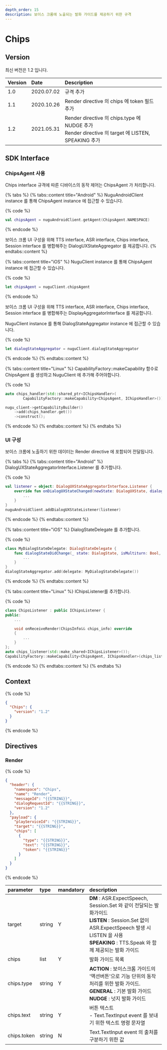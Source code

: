 ```yaml
---
depth_order: 15
description: 보이스 크롬에 노출되는 발화 가이드를 제공하기 위한 규격
---
```


# Chips

## Version

최신 버전은 1.2 입니다.

| Version | Date       | Description                                                                                  |
|:--------|:-----------|:---------------------------------------------------------------------------------------------|
| 1.0     | 2020.07.02 | 규격 추가                                                                                        |
| 1.1     | 2020.10.26 | Render directive 의 chips 에 token 필드 추가                                                       |
| 1.2     | 2021.05.31 | Render directive 의 chips.type 에 NUDGE 추가<br/>Render directive 의 target 에 LISTEN, SPEAKING 추가 |

## SDK Interface

### ChipsAgent 사용

Chips interface 규격에 따른 디바이스의 동작 제어는 ChipsAgent 가 처리합니다.

{% tabs %}
{% tabs::content title="Android" %}
NuguAndroidClient instance 를 통해 ChipsAgent instance 에 접근할 수 있습니다.

{% code %}
```kotlin
val chipsAgent = nuguAndroidClient.getAgent(ChipsAgent.NAMESPACE)
```
{% endcode %}

보이스 크롬 UI 구성을 위해 TTS interface, ASR interface, Chips interface, Session interface 를 병합해주는 DialogUXStateAggregator 를 제공합니다.
{% endtabs::content %}

{% tabs::content title="iOS" %}
NuguClient instance 를 통해 ChipsAgent instance 에 접근할 수 있습니다.

{% code %}
```swift
let chipsAgent = nuguClient.chipsAgent
```
{% endcode %}

보이스 크롬 UI 구성을 위해 TTS interface, ASR interface, Chips interface, Session interface 를 병합해주는 DisplayAggregatorInterface 를 제공합니다.

NuguClient instance 를 통해 DialogStateAggregator instance 에 접근할 수 있습니다.

{% code %}
```swift
let dialogStateAggregator = nuguClient.dialogStateAggregator
```
{% endcode %}
{% endtabs::content %}

{% tabs::content title="Linux" %}
CapabilityFactory::makeCapability 함수로 ChipsAgent 를 생성하고 NuguClient 에 추가해 주어야합니다.

{% code %}
```cpp
auto chips_handler(std::shared_ptr<IChipsHandler>(
        CapabilityFactory::makeCapability<ChipsAgent, IChipsHandler>()));

nugu_client->getCapabilityBuilder()
    ->add(chips_handler.get())
    ->construct();
```
{% endcode %}
{% endtabs::content %}
{% endtabs %}

### UI 구성

보이스 크롬에 노출하기 위한 데이터는 Render directive 에 포함되어 전달됩니다.

{% tabs %}
{% tabs::content title="Android" %}
DialogUXStateAggregatorInterface.Listener 를 추가합니다.

{% code %}
```kotlin
val listener = object: DialogUXStateAggregatorInterface.Listener {
    override fun onDialogUXStateChanged(newState: DialogUXState, dialogMode: Boolean, chips: RenderDirective.Payload?, sessionActivated: Boolean) {
        ...
    }
}
nuguAndroidClient.addDialogUXStateListener(listener)
```
{% endcode %}
{% endtabs::content %}

{% tabs::content title="iOS" %}
DialogStateDelegate 를 추가합니다.

{% code %}
```swift
class MyDialogStateDelegate: DialogStateDelegate {
    func dialogStateDidChange(_ state: DialogState, isMultiturn: Bool, chips: [ChipsAgentItem.Chip]?, sessionActivated: Bool) {
        ...
    }
}
dialogStateAggregator.add(delegate: MyDialogStateDelegate())
```
{% endcode %}
{% endtabs::content %}

{% tabs::content title="Linux" %}
IChipsListener를 추가합니다.

{% code %}
```cpp
class ChipsListener : public IChipsListener {
public:
    ...

    void onReceiveRender(ChipsInfo&& chips_info) override
    {
        ...
    }
};
auto chips_listener(std::make_shared<IChipsListener>());
CapabilityFactory::makeCapability<ChipsAgent, IChipsHandler>(chips_listener.get());
```
{% endcode %}
{% endtabs::content %}
{% endtabs %}

## Context

{% code %}
```json
{
  "Chips": {
    "version": "1.2"
  }
}
```
{% endcode %}

## Directives

### Render

{% code %}
```json
{
  "header": {
    "namespace": "Chips",
    "name": "Render",
    "messageId": "{{STRING}}",
    "dialogRequestId": "{{STRING}}",
    "version": "1.2"
  },
  "payload": {
    "playServiceId": "{{STRING}}",
    "target": "{{STRING}}",
    "chips": [
      {
        "type": "{{STRING}}",
        "text": "{{STRING}}",
        "token": "{{STRING}}"
      }
    ]
  }
}
```
{% endcode %}

| parameter   | type   | mandatory | description                                                                                                                                                             |
|:------------|:-------|:----------|:------------------------------------------------------------------------------------------------------------------------------------------------------------------------|
| target      | string | Y         | **DM** : ASR.ExpectSpeech, Session.Set 와 같이 전달되는 발화가이드<br/>**LISTEN** : Session.Set 없이 ASR.ExpectSpeech 발생 시 LISTEN 을 사용<br/>**SPEAKING** : TTS.Speak 와 함께 제공되는 발화 가이드  |
| chips       | list   | Y         | 발화 가이드 목록                                                                                                                                                               |
| chips.type  | string | Y         | **ACTION** : 보이스크롬 가이드의 '액션버튼'으로 기능 단위의 동작 처리를 위한 발화 가이드.<br/>**GENERAL** : 기본 발화 가이드<br/>**NUDGE** : 넛지 발화 가이드                                                         |
| chips.text  | string | Y         | 버튼 텍스트<br/>- Text.TextInput event 를 보내기 위한 텍스트 명령 문자열                                                                                                                   |
| chips.token | string | N         | Text.TextInput event 의 출처를 구분하기 위한 값                                                                                                                                    |
